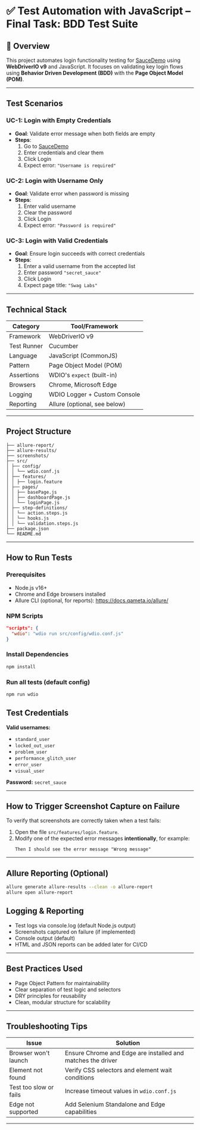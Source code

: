 # ✅ Test Automation with JavaScript – Final Task: BDD Test Suite

## 🧭 Overview

This project automates login functionality testing for [SauceDemo](https://www.saucedemo.com/) using **WebDriverIO v9** and JavaScript. It focuses on validating key login flows using **Behavior Driven Development (BDD)** with the **Page Object Model (POM)**.

---

## Test Scenarios

### UC-1: Login with Empty Credentials
- **Goal**: Validate error message when both fields are empty
- **Steps**:
  1. Go to [SauceDemo](https://www.saucedemo.com/)
  2. Enter credentials and clear them
  3. Click Login
  4. Expect error: `"Username is required"`

### UC-2: Login with Username Only
- **Goal**: Validate error when password is missing
- **Steps**:
  1. Enter valid username
  2. Clear the password
  3. Click Login
  4. Expect error: `"Password is required"`

### UC-3: Login with Valid Credentials
- **Goal**: Ensure login succeeds with correct credentials
- **Steps**:
  1. Enter a valid username from the accepted list
  2. Enter password `"secret_sauce"`
  3. Click Login
  4. Expect page title: `"Swag Labs"`

---

## Technical Stack

| Category           | Tool/Framework                  |
|--------------------|----------------------------------|
| Framework          | WebDriverIO v9                  |
| Test Runner        | Cucumber                        |
| Language           | JavaScript (CommonJS)           |
| Pattern            | Page Object Model (POM)         |
| Assertions         | WDIO's `expect` (built-in)      |
| Browsers           | Chrome, Microsoft Edge          |
| Logging            | WDIO Logger + Custom Console    |
| Reporting          | Allure (optional, see below)    |

---

## Project Structure

```plaintext
├── allure-report/
├── allure-results/
├── screenshots/
├── src/
│ ├── config/
│ │ └── wdio.conf.js
│ ├── features/
│ │ ├── login.feature
│ ├── pages/
│ │ ├── basePage.js
│ │ ├── dashboardPage.js
│ │ └── loginPage.js
│ ├── step-definitions/
│ │ └── action.steps.js
│ │ └── hooks.js
│ │ └── validation.steps.js
├── package.json
└── README.md
```

---

## How to Run Tests

### Prerequisites
- Node.js v16+  
- Chrome and Edge browsers installed 
- Allure CLI (optional, for reports): https://docs.qameta.io/allure/

### NPM Scripts

```json
"scripts": {
  "wdio": "wdio run src/config/wdio.conf.js"
}
```

### Install Dependencies
```bash
npm install
```

### Run all tests (default config)
```bash
npm run wdio
```


## Test Credentials

**Valid usernames:**

- `standard_user`
- `locked_out_user`
- `problem_user`
- `performance_glitch_user`
- `error_user`
- `visual_user`

**Password:** `secret_sauce`

---

## How to Trigger Screenshot Capture on Failure

To verify that screenshots are correctly taken when a test fails:

1. Open the file `src/features/login.feature`.
2. Modify one of the expected error messages **intentionally**, for example:
   ```gherkin
   Then I should see the error message "Wrong message"

---

##  Allure Reporting (Optional)
```bash
allure generate allure-results --clean -o allure-report
allure open allure-report
```

## Logging & Reporting

- Test logs via console.log (default Node.js output)
- Screenshots captured on failure (if implemented)
- Console output (default)
- HTML and JSON reports can be added later for CI/CD

---

## Best Practices Used

- Page Object Pattern for maintainability  
- Clear separation of test logic and selectors  
- DRY principles for reusability  
- Clean, modular structure for scalability

---

## Troubleshooting Tips

| Issue                    | Solution                                              |
|--------------------------|-------------------------------------------------------|
| Browser won't launch     | Ensure Chrome and Edge are installed and matches the driver    |
| Element not found        | Verify CSS selectors and element wait conditions     |
| Test too slow or fails   | Increase timeout values in `wdio.conf.js`            |
| Edge not supported       | Add Selenium Standalone and Edge capabilities        |

---



